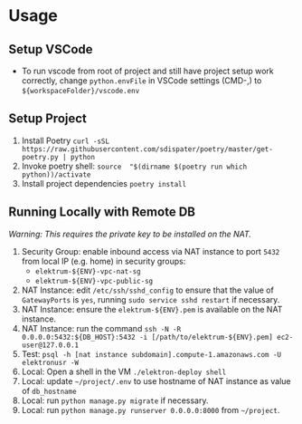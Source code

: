 # Usage

## Setup VSCode

* To run vscode from root of project and still have project setup work correctly, change `python.envFile` in VSCode settings (CMD-,) to `${workspaceFolder}/vscode.env`

## Setup Project

1. Install Poetry
  `curl -sSL https://raw.githubusercontent.com/sdispater/poetry/master/get-poetry.py | python`
1. Invoke poetry shell:
  `source  "$(dirname $(poetry run which python))/activate`
1. Install project dependencies
  `poetry install`

## Running Locally with Remote DB

_*Warning*: This requires the private key to be installed on the NAT._

1. Security Group: enable inbound access via NAT instance to port `5432` from local IP (e.g. home) in security groups:
    * `elektrum-${ENV}-vpc-nat-sg`
    * `elektrum-${ENV}-vpc-public-sg`
1. NAT Instance: edit `/etc/ssh/sshd_config` to ensure that the value of `GatewayPorts` is `yes`, running `sudo service sshd restart` if necessary.
1. NAT Instance: ensure the `elektrum-${ENV}.pem` is available on the NAT instance.
1. NAT Instance: run the command `ssh -N -R 0.0.0.0:5432:${DB_HOST}:5432 -i [/path/to/elektrum-${ENV}.pem] ec2-user@127.0.0.1`
1. Test: `psql -h [nat instance subdomain].compute-1.amazonaws.com -U elektronusr -W`
1. Local: Open a shell in the VM `./elektron-deploy shell`
1. Local: update `~/project/.env` to use hostname of NAT instance as value of `db_hostname`
1. Local: run `python manage.py migrate` if necessary.
1. Local: run `python manage.py runserver 0.0.0.0:8000` from `~/project`.
